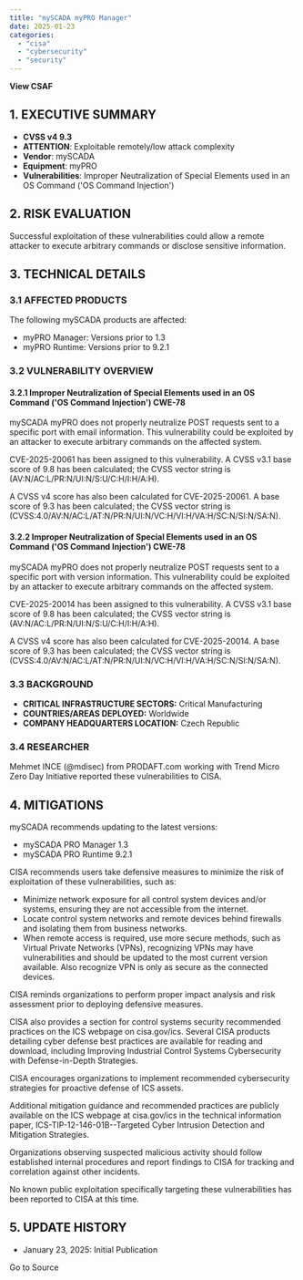 ```yaml
---
title: "mySCADA myPRO Manager"
date: 2025-01-23
categories: 
  - "cisa"
  - "cybersecurity"
  - "security"
---
```


**View CSAF**

## 1\. EXECUTIVE SUMMARY

- **CVSS v4 9.3**
- **ATTENTION**: Exploitable remotely/low attack complexity
- **Vendor**: mySCADA
- **Equipment**: myPRO
- **Vulnerabilities**: Improper Neutralization of Special Elements used in an OS Command ('OS Command Injection')

## 2\. RISK EVALUATION

Successful exploitation of these vulnerabilities could allow a remote attacker to execute arbitrary commands or disclose sensitive information.

## 3\. TECHNICAL DETAILS

### 3.1 AFFECTED PRODUCTS

The following mySCADA products are affected:

- myPRO Manager: Versions prior to 1.3
- myPRO Runtime: Versions prior to 9.2.1

### 3.2 VULNERABILITY OVERVIEW

#### **3.2.1** **Improper Neutralization of Special Elements used in an OS Command ('OS Command Injection') CWE-78**

mySCADA myPRO does not properly neutralize POST requests sent to a specific port with email information. This vulnerability could be exploited by an attacker to execute arbitrary commands on the affected system.

CVE-2025-20061 has been assigned to this vulnerability. A CVSS v3.1 base score of 9.8 has been calculated; the CVSS vector string is (AV:N/AC:L/PR:N/UI:N/S:U/C:H/I:H/A:H).

A CVSS v4 score has also been calculated for CVE-2025-20061. A base score of 9.3 has been calculated; the CVSS vector string is (CVSS:4.0/AV:N/AC:L/AT:N/PR:N/UI:N/VC:H/VI:H/VA:H/SC:N/SI:N/SA:N).

#### **3.2.2** **Improper Neutralization of Special Elements used in an OS Command ('OS Command Injection') CWE-78**

mySCADA myPRO does not properly neutralize POST requests sent to a specific port with version information. This vulnerability could be exploited by an attacker to execute arbitrary commands on the affected system.

CVE-2025-20014 has been assigned to this vulnerability. A CVSS v3.1 base score of 9.8 has been calculated; the CVSS vector string is (AV:N/AC:L/PR:N/UI:N/S:U/C:H/I:H/A:H).

A CVSS v4 score has also been calculated for CVE-2025-20014. A base score of 9.3 has been calculated; the CVSS vector string is (CVSS:4.0/AV:N/AC:L/AT:N/PR:N/UI:N/VC:H/VI:H/VA:H/SC:N/SI:N/SA:N).

### 3.3 BACKGROUND

- **CRITICAL INFRASTRUCTURE SECTORS:** Critical Manufacturing
- **COUNTRIES/AREAS DEPLOYED:** Worldwide
- **COMPANY HEADQUARTERS LOCATION:** Czech Republic

### 3.4 RESEARCHER

Mehmet INCE (@mdisec) from PRODAFT.com working with Trend Micro Zero Day Initiative reported these vulnerabilities to CISA.

## 4\. MITIGATIONS

mySCADA recommends updating to the latest versions:

- mySCADA PRO Manager 1.3
- mySCADA PRO Runtime 9.2.1

CISA recommends users take defensive measures to minimize the risk of exploitation of these vulnerabilities, such as:

- Minimize network exposure for all control system devices and/or systems, ensuring they are not accessible from the internet.
- Locate control system networks and remote devices behind firewalls and isolating them from business networks.
- When remote access is required, use more secure methods, such as Virtual Private Networks (VPNs), recognizing VPNs may have vulnerabilities and should be updated to the most current version available. Also recognize VPN is only as secure as the connected devices.

CISA reminds organizations to perform proper impact analysis and risk assessment prior to deploying defensive measures.

CISA also provides a section for control systems security recommended practices on the ICS webpage on cisa.gov/ics. Several CISA products detailing cyber defense best practices are available for reading and download, including Improving Industrial Control Systems Cybersecurity with Defense-in-Depth Strategies.

CISA encourages organizations to implement recommended cybersecurity strategies for proactive defense of ICS assets.

Additional mitigation guidance and recommended practices are publicly available on the ICS webpage at cisa.gov/ics in the technical information paper, ICS-TIP-12-146-01B--Targeted Cyber Intrusion Detection and Mitigation Strategies.

Organizations observing suspected malicious activity should follow established internal procedures and report findings to CISA for tracking and correlation against other incidents.

No known public exploitation specifically targeting these vulnerabilities has been reported to CISA at this time.

## 5\. UPDATE HISTORY

- January 23, 2025: Initial Publication

Go to Source
